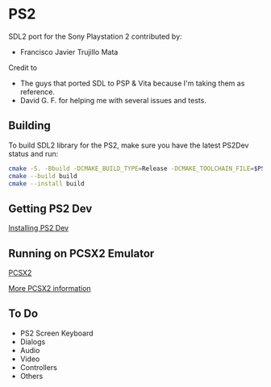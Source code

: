 PS2
======
SDL2 port for the Sony Playstation 2 contributed by:
- Francisco Javier Trujillo Mata


Credit to
   - The guys that ported SDL to PSP & Vita because I'm taking them as reference.
   - David G. F. for helping me with several issues and tests.

## Building
To build SDL2 library for the PS2, make sure you have the latest PS2Dev status and run:
```bash
cmake -S. -Bbuild -DCMAKE_BUILD_TYPE=Release -DCMAKE_TOOLCHAIN_FILE=$PS2DEV/ps2sdk/ps2dev.cmake
cmake --build build
cmake --install build
```


## Getting PS2 Dev
[Installing PS2 Dev](https://github.com/ps2dev/ps2dev)

## Running on PCSX2 Emulator
[PCSX2](https://github.com/PCSX2/pcsx2)

[More PCSX2 information](https://pcsx2.net/)

## To Do
- PS2 Screen Keyboard
- Dialogs
- Audio
- Video
- Controllers
- Others
